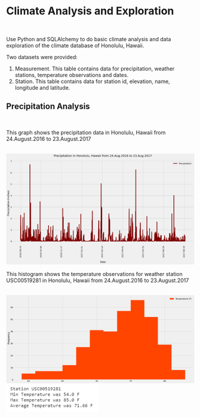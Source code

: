 <!DOCTYPE html>
<html lang="en">
<head>
    <meta charset="UTF-8">
    <meta http-equiv="X-UA-Compatible" content="IE=edge">
    <meta name="viewport" content="width=device-width, initial-scale=1.0">
    </head>
<body>
<h1>Climate Analysis and Exploration</h1> 
<br>
<p>Use Python and SQLAlchemy to do basic climate analysis and data exploration of the climate database of Honolulu, Hawaii.</p>
<p>Two datasets were provided:</p>
<ol>
    <li>Measurement. This table contains data for precipitation, weather stations, temperature observations and dates.</li>
    <li>Station. This table contains data for station id, elevation, name, longitude and latitude.</li>
</ol>
<h2>Precipitation Analysis</h2>
<br>
<p>This graph shows the precipitation data in Honolulu, Hawaii from 24.August.2016 to 23.August.2017</p>
<br>
<img src="https://github.com/uldom/SQLAlchemy_Challenge/blob/main/Images/Precipitation_Graph.png">
<br>
<p>This histogram shows the temperature observations for weather station USC00519281 in Honolulu, Hawaii from 24.August.2016 to 23.August.2017</p>
<br>
<img src="https://github.com/uldom/SQLAlchemy_Challenge/blob/main/Images/Temperature_Histogram.png">
<br>
<img src="https://github.com/uldom/SQLAlchemy_Challenge/blob/main/Images/Temp_stats_for_station_USC00519281.png">
<br>








</body>
</html>


